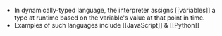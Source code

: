 - In dynamically-typed language, the interpreter assigns [[variables]] a type at runtime based on the variable's value at that point in time.
- Examples of such languages include [[JavaScript]] & [[Python]]
